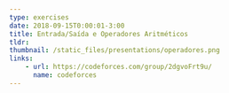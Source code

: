 ```yaml
---
type: exercises
date: 2018-09-15T0:00:01-3:00
title: Entrada/Saída e Operadores Aritméticos
tldr: 
thumbnail: /static_files/presentations/operadores.png
links: 
    - url: https://codeforces.com/group/2dgvoFrt9u/
      name: codeforces
---
```

